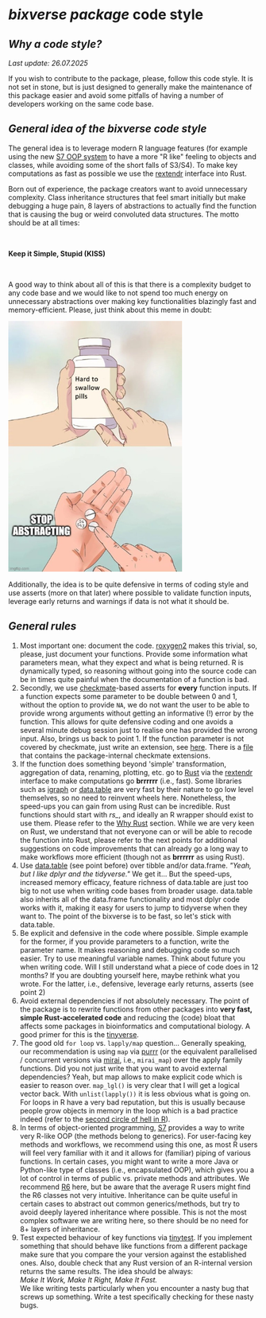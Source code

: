 # *bixverse package* code style

## *Why a code style?* 

*Last update: 26.07.2025* </br>

If you wish to contribute to the package, please, follow this code style. It is 
not set in stone, but is just designed to generally make the maintenance of this
package easier and avoid some pitfalls of having a number of developers working
on the same code base.

## *General idea of the bixverse code style*

The general idea is to leverage modern R language features (for example using 
the new [S7 OOP system](https://github.com/RConsortium/S7) to have a more "R 
like" feeling to objects and classes, while avoiding some of the short falls of 
S3/S4). To make key computations as fast as possible we use the 
[rextendr](https://github.com/extendr/rextendr) interface into Rust. </br>

Born out of experience, the package creators want to avoid unnecessary 
complexity. Class inheritance structures that feel smart initially but make 
debugging a huge pain, 8 layers of abstractions to actually find the function 
that is causing the bug or weird convoluted data structures. The motto should be
at all times:

</br>

**Keep it Simple, Stupid (KISS)**

</br>

A good way to think about all of this is that there is a complexity budget to 
any code base and we would like to not spend too much energy on unnecessary 
abstractions over making key functionalities blazingly fast and 
memory-efficient. Please, just think about this meme in doubt:

<img src="/misc/pics/stop_abstracting.png" width="350" height="504" alt="stop abstracting">

Additionally, the idea is to be quite defensive in terms of coding style and use
asserts (more on that later) where possible to validate function inputs, leverage
early returns and warnings if data is not what it should be.

## *General rules*

1. Most important one: document the code. [roxygen2](https://roxygen2.r-lib.org) 
makes this trivial, so, please, just document your functions. Provide some 
information what parameters mean, what they expect and what is being returned.
R is dynamically typed, so reasoning without going into the source code can be
in times quite painful when the documentation of a function is bad.
2. Secondly, we use [checkmate](https://mllg.github.io/checkmate/)-based asserts
for **every** function inputs. If a function expects some parameter to be double
between 0 and 1, without the option to provide `NA`, we do not want the user to 
be able to provide wrong arguments without getting an informative (!) error by
the function. This allows for quite defensive coding and one avoids a several 
minute debug session just to realise one has provided the wrong input. Also,
brings us back to point 1. If the function parameter is not covered by checkmate,
just write an extension, see [here](https://mllg.github.io/checkmate/articles/checkmate.html#extending-checkmate).
There is a [file](/R/checkmate_extensions.R) that contains the package-internal
checkmate extensions.
3. If the function does something beyond 'simple' transformation, aggregation of
data, renaming, plotting, etc. go to [Rust](https://www.rust-lang.org) via the 
[rextendr](https://github.com/extendr/rextendr) interface to make computations 
go **brrrrrr** (i.e., fast). Some libraries such as [igraph](https://r.igraph.org)
or [data.table](https://github.com/Rdatatable/data.table) are very fast by their
nature to go low level themselves, so no need to reinvent wheels here. Nonetheless, 
the speed-ups you can gain from using Rust can be incredible. Rust functions should 
start with *rs_*, and ideally an R wrapper should exist to use them. Please refer
to the [Why Rust](/docs/why_rust.md) section. While we are very keen on Rust, we
understand that not everyone can or will be able to recode the function into 
Rust, please refer to the next points for additional suggestions on code 
improvements that can already go a long way to make workflows more efficient 
(though not as **brrrrrr** as using Rust).
4. Use [data.table](https://github.com/Rdatatable/data.table) (see point before)
over tibble and/or data.frame. *"Yeah, but I like dplyr and the tidyverse."* 
We get it... But the speed-ups, increased memory efficacy, feature richness of
data.table are just too big to not use when writing code bases from broader usage.
data.table also inherits all of the data.frame functionality and most dplyr code
works with it, making it easy for users to jump to tidyverse when they want to.
The point of the bixverse is to be fast, so let's stick with data.table.
5. Be explicit and defensive in the code where possible. Simple example for the
former, if you provide parameters to a function, write the parameter name. It 
makes reasoning and debugging code so much easier. Try to use meaningful variable
names. Think about future you when writing code. Will I still understand what a 
piece of code does in 12 months? If you are doubting yourself here, maybe rethink
what you wrote. For the latter, i.e., defensive, leverage early returns, asserts
(see point 2)
6. Avoid external dependencies if not absolutely necessary. The point of the 
package is to rewrite functions from other packages into
**very fast, simple Rust-accelerated code** and reducing the (code) bloat that
affects some packages  in bioinformatics and computational biology. A good 
primer for this is the [tinyverse](https://www.tinyverse.org).
7. The good old `for loop` vs. `lapply/map` question... Generally speaking, our
recommendation is using `map` via [purrr](https://purrr.tidyverse.org) (or the 
equivalent parallelised / concurrent versions via [mirai](https://mirai.r-lib.org), 
i.e., `mirai_map`) over the apply family functions. Did you not just write 
that you want to avoid external dependencies? Yeah, but map allows to make 
explicit code which is easier to reason over. `map_lgl()` is very clear that I 
will get a logical vector back. With `unlist(lapply())` it is less
obvious what is going on. For loops in R have a very bad reputation, but this is 
usually because people grow objects in memory in the loop which is a bad 
practice indeed (refer to the [second circle of hell in R](https://www.burns-stat.com/pages/Tutor/R_inferno.pdf)).
8. In terms of object-oriented programming, [S7](https://github.com/RConsortium/S7)
provides a way to write very R-like OOP (the methods belong to generics). For 
user-facing key methods and workflows, we recommend using this one, as most R
users will feel very familiar with it and it allows for (familiar) piping of various 
functions. In certain cases, you might want to write a more Java or Python-like 
type of classes (i.e., encapsulated OOP), which gives you a lot of control in
terms of public vs. private methods and attributes. We recommend 
[R6](https://r6.r-lib.org/articles/Introduction.html) here, but be aware that 
the average R users might find the R6 classes not very intuitive. Inheritance 
can be quite useful in certain cases to abstract out common generics/methods, 
but try to avoid deeply layered inheritance where possible. This is not the most
complex software we are writing here, so there should be no need for 8+ layers 
of inheritance.
9. Test expected behaviour of key functions via [tinytest](https://github.com/markvanderloo/tinytest).
If you implement something that should behave like functions from a different 
package make sure that you compare the your version against the established 
ones. Also, double check that any Rust version of an R-internal version returns
the same results. The idea should be always: </br>
*Make It Work, Make It Right, Make It Fast.* </br>
We like writing tests particularly when you encounter a nasty bug that screws
up something. Write a test specifically checking for these nasty bugs.
